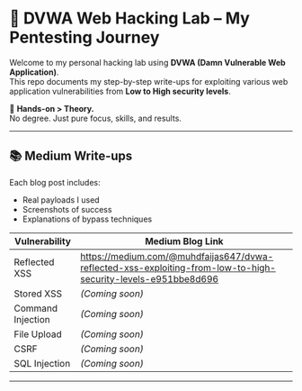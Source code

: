 # 🔐 DVWA Web Hacking Lab – My Pentesting Journey

Welcome to my personal hacking lab using **DVWA (Damn Vulnerable Web Application)**.  
This repo documents my step-by-step write-ups for exploiting various web application vulnerabilities from **Low to High security levels**.

🧠 **Hands-on > Theory.**  
No degree. Just pure focus, skills, and results.

---

## 📚 Medium Write-ups

Each blog post includes:
- Real payloads I used
- Screenshots of success
- Explanations of bypass techniques

| Vulnerability        | Medium Blog Link                                       |
|----------------------|--------------------------------------------------------|
| Reflected XSS        | https://medium.com/@muhdfaijas647/dvwa-reflected-xss-exploiting-from-low-to-high-security-levels-e951bbe8d696
| Stored XSS           | *(Coming soon)*                                        |
| Command Injection    | *(Coming soon)*                                        |
| File Upload          | *(Coming soon)*                                        |
| CSRF                 | *(Coming soon)*                                        |
| SQL Injection        | *(Coming soon)*                                        |

---



